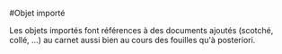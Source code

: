 #Objet importé
<p>Les objets importés font références à des documents ajoutés (scotché, collé, ...) au carnet aussi bien au cours des fouilles qu'à posteriori.</p>